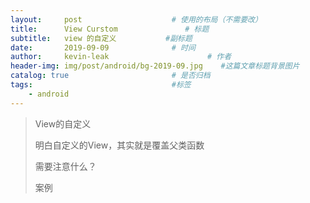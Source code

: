 ```yaml
---
layout:     post                    # 使用的布局（不需要改）
title:      View Curstom               # 标题 
subtitle:   view 的自定义           #副标题
date:       2019-09-09              # 时间
author:     kevin-leak                      # 作者
header-img: img/post/android/bg-2019-09.jpg    #这篇文章标题背景图片
catalog: true                       # 是否归档
tags:                               #标签
    - android
---
```


> View的自定义
>
> 明白自定义的View，其实就是覆盖父类函数
>
> 需要注意什么？
>
> 案例

